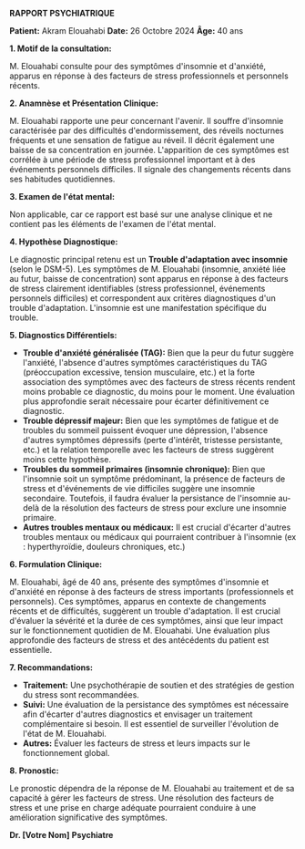 **RAPPORT PSYCHIATRIQUE**

**Patient:** Akram Elouahabi
**Date:** 26 Octobre 2024
**Âge:** 40 ans

**1. Motif de la consultation:**

M. Elouahabi consulte pour des symptômes d'insomnie et d'anxiété, apparus en réponse à des facteurs de stress professionnels et personnels récents.

**2. Anamnèse et Présentation Clinique:**

M. Elouahabi rapporte une peur concernant l'avenir. Il souffre d'insomnie caractérisée par des difficultés d'endormissement, des réveils nocturnes fréquents et une sensation de fatigue au réveil. Il décrit également une baisse de sa concentration en journée. L'apparition de ces symptômes est corrélée à une période de stress professionnel important et à des événements personnels difficiles. Il signale des changements récents dans ses habitudes quotidiennes.

**3. Examen de l'état mental:**

Non applicable, car ce rapport est basé sur une analyse clinique et ne contient pas les éléments de l'examen de l'état mental.

**4. Hypothèse Diagnostique:**

Le diagnostic principal retenu est un **Trouble d'adaptation avec insomnie** (selon le DSM-5). Les symptômes de M. Elouahabi (insomnie, anxiété liée au futur, baisse de concentration) sont apparus en réponse à des facteurs de stress clairement identifiables (stress professionnel, événements personnels difficiles) et correspondent aux critères diagnostiques d'un trouble d'adaptation. L'insomnie est une manifestation spécifique du trouble.

**5. Diagnostics Différentiels:**

*   **Trouble d'anxiété généralisée (TAG):** Bien que la peur du futur suggère l'anxiété, l'absence d'autres symptômes caractéristiques du TAG (préoccupation excessive, tension musculaire, etc.) et la forte association des symptômes avec des facteurs de stress récents rendent moins probable ce diagnostic, du moins pour le moment. Une évaluation plus approfondie serait nécessaire pour écarter définitivement ce diagnostic.
*   **Trouble dépressif majeur:** Bien que les symptômes de fatigue et de troubles du sommeil puissent évoquer une dépression, l'absence d'autres symptômes dépressifs (perte d'intérêt, tristesse persistante, etc.) et la relation temporelle avec les facteurs de stress suggèrent moins cette hypothèse.
*   **Troubles du sommeil primaires (insomnie chronique):** Bien que l'insomnie soit un symptôme prédominant, la présence de facteurs de stress et d'événements de vie difficiles suggère une insomnie secondaire. Toutefois, il faudra évaluer la persistance de l'insomnie au-delà de la résolution des facteurs de stress pour exclure une insomnie primaire.
*   **Autres troubles mentaux ou médicaux:** Il est crucial d'écarter d'autres troubles mentaux ou médicaux qui pourraient contribuer à l'insomnie (ex : hyperthyroïdie, douleurs chroniques, etc.)

**6. Formulation Clinique:**

M. Elouahabi, âgé de 40 ans, présente des symptômes d'insomnie et d'anxiété en réponse à des facteurs de stress importants (professionnels et personnels). Ces symptômes, apparus en contexte de changements récents et de difficultés, suggèrent un trouble d'adaptation. Il est crucial d'évaluer la sévérité et la durée de ces symptômes, ainsi que leur impact sur le fonctionnement quotidien de M. Elouahabi. Une évaluation plus approfondie des facteurs de stress et des antécédents du patient est essentielle.

**7. Recommandations:**

*   **Traitement:** Une psychothérapie de soutien et des stratégies de gestion du stress sont recommandées.
*   **Suivi:** Une évaluation de la persistance des symptômes est nécessaire afin d'écarter d'autres diagnostics et envisager un traitement complémentaire si besoin. Il est essentiel de surveiller l'évolution de l'état de M. Elouahabi.
*   **Autres:** Évaluer les facteurs de stress et leurs impacts sur le fonctionnement global.

**8. Pronostic:**

Le pronostic dépendra de la réponse de M. Elouahabi au traitement et de sa capacité à gérer les facteurs de stress. Une résolution des facteurs de stress et une prise en charge adéquate pourraient conduire à une amélioration significative des symptômes.

**Dr. [Votre Nom]**
**Psychiatre**